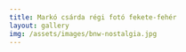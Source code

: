 ```yaml
---
title: Markó csárda régi fotó fekete-fehér
layout: gallery
img: /assets/images/bnw-nostalgia.jpg
---
```

